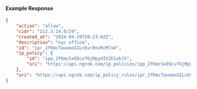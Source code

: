 <!-- Code generated for API Clients. DO NOT EDIT. -->

#### Example Response

```json
{
	"action": "allow",
	"cidr": "212.3.14.0/24",
	"created_at": "2024-04-19T20:23:42Z",
	"description": "nyc office",
	"id": "ipr_2fKmcTauomsGILc6vr8nvRcM7x8",
	"ip_policy": {
		"id": "ipp_2fKmcSxEQcv7GjMpyHIV2E1xk15",
		"uri": "https://api.ngrok.com/ip_policies/ipp_2fKmcSxEQcv7GjMpyHIV2E1xk15"
	},
	"uri": "https://api.ngrok.com/ip_policy_rules/ipr_2fKmcTauomsGILc6vr8nvRcM7x8"
}
```
